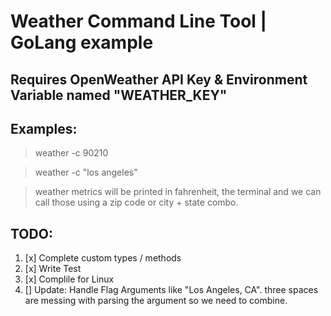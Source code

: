 # Weather Command Line Tool | GoLang example

## Requires OpenWeather API Key & Environment Variable named "WEATHER_KEY"

## Examples: 

> weather -c 90210

> weather -c "los angeles"

> weather metrics will be printed in fahrenheit, the terminal and we can call those using a zip code or city + state combo. 

## TODO:
1. [x] Complete custom types / methods
2. [x] Write Test
3. [x] Complile for Linux
4. [] Update: Handle Flag Arguments like "Los Angeles, CA". three spaces are messing with parsing the argument so we need to combine.